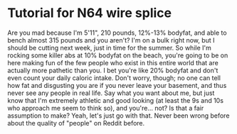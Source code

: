 Tutorial for N64 wire splice
======

Are you mad because I'm 5'11", 210 pounds, 12%-13% bodyfat, and able to bench almost 315 pounds and you aren't? I'm on a bulk right now, but I should be cutting next week, just in time for the summer. So while I'm rocking some killer abs at 10% bodyfat on the beach, you're going to be on here making fun of the few people who exist in this entire world that are actually more pathetic than you.
I bet you're like 20% bodyfat and don't even count your daily caloric intake. Don't worry, though; no one can tell how fat and disgusting you are if you never leave your basement, and thus never see any people in real life.
Say what you want about me, but just know that I'm extremely athletic and good looking (at least the 9s and 10s who approach me seem to think so), and you're... not? Is that a fair assumption to make? Yeah, let's just go with that. Never been wrong before about the quality of "people" on Reddit before.